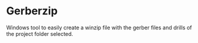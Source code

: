 # Gerberzip
Windows tool to easily create a winzip file with the gerber files and drills of the project folder selected.
